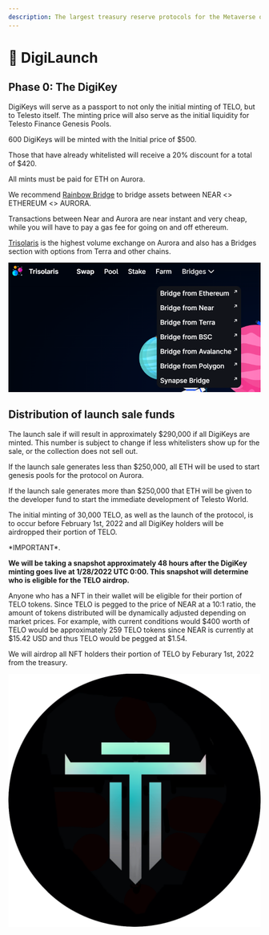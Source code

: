 ```yaml
---
description: The largest treasury reserve protocols for the Metaverse on Celo network
---
```


# 🚀 DigiLaunch

## Phase 0: The DigiKey

DigiKeys will serve as a passport to not only the initial minting of TELO, but to Telesto itself. The minting price will also serve as the initial liquidity for Telesto Finance Genesis Pools.

600 DigiKeys will be minted with the Initial price of $500.

Those that have already whitelisted will receive a 20% discount for a total of $420.

All mints must be paid for ETH on Aurora.&#x20;

We recommend [Rainbow Bridge](https://rainbowbridge.app) to bridge assets between NEAR <> ETHEREUM <> AURORA.

Transactions between Near and Aurora are near instant and very cheap, while you will have to pay a gas fee for going on and off ethereum.

[Trisolaris](https://www.trisolaris.io/#/swap) is the highest volume exchange on Aurora and also has a Bridges section with options from Terra and other chains.

![](<.gitbook/assets/image (2).png>)

## Distribution of launch sale funds

The launch sale if will result in approximately $290,000 if all DigiKeys are minted. This number is subject to change if less whitelisters show up for the sale, or the collection does not sell out.

If the launch sale generates less than $250,000, all ETH will be used to start genesis pools for the protocol on Aurora.

If the launch sale generates more than $250,000 that ETH will be given to the developer fund to start the immediate development of Telesto World.&#x20;

The initial minting of 30,000 TELO, as well as the launch of the protocol, is to occur before February 1st, 2022 and all DigiKey holders will be airdropped their portion of TELO.

\*IMPORTANT\*.&#x20;

**We will be taking a snapshot approximately 48 hours after the DigiKey minting goes live at 1/28/2022 UTC 0:00. This snapshot will determine who is eligible for the TELO airdrop.**

Anyone who has a NFT in their wallet will be eligible for their portion of TELO tokens. Since TELO is pegged to the price of NEAR at a 10:1 ratio, the amount of tokens distributed will be dynamically adjusted depending on market prices. For example, with current conditions would $400 worth of TELO would be approximately 259 TELO tokens since NEAR is currently at $15.42 USD and thus TELO would be pegged at $1.54.

We will airdrop all NFT holders their portion of TELO by Feburary 1st, 2022 from the treasury.





![](.gitbook/assets/tethys.png)
